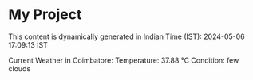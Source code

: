 # My Project

This content is dynamically generated in Indian Time (IST): 2024-05-06 17:09:13 IST


Current Weather in Coimbatore:
Temperature: 37.88 °C
Condition: few clouds
